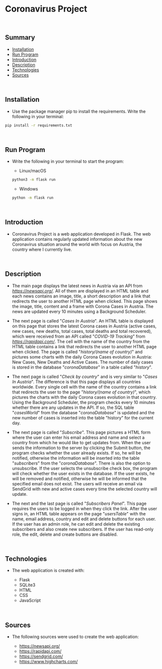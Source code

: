 # **Coronavirus Project**
<br/>

## **Summary**
* [Installation](#installation)
* [Run Program](#run-program)
* [Introduction](#introduction)
* [Description](#description)
* [Technologies](#technologies)
* [Sources](#sources)

<br/>

## **Installation**

* Use the package manager pip to install the requirements. Write the following in your terminal:
```bash
pip install -r requirements.txt
```
<br/>

## **Run Program**

* Write the following in your terminal to start the program:

    * Linux/macOS
    ```bash
    python3 -m flask run
    ```
    * Windows
    ```bash
    python -m flask run
    ```

<br/>

## **Introduction**

* Coronavirus Project is a web application developed in Flask. The web application contains regularly updated information about the new Coronavirus situation around the world with focus on Austria, the country where I currently live.

<br/>

## **Description**

* The main page displays the latest news in Austria via an API from *https://newsapi.org/*. All of them are displayed in an HTML table and each news contains an image, title, a short description and a link that redirects the user to  another HTML page when clicked. This page shows the image, title, content and a frame with Corona Cases in Austria. The news are updated every 10 minutes using a Background Scheduler.

* The next page is called "*Cases In Austria*". An HTML table is displayed on this page that stores the latest Corona cases in Austria (active cases, new cases, new deaths, total cases, total deaths and total recovered), which were received from an API called "*COVID-19 Tracking*" from *https://rapidapi.com/*. The cell with the name of the country from the HTML table contains a link that redirects the user to another HTML page when clicked. The page is called "*history/(name of country)*" and pictures some charts with the daily Corona Cases evolution in Austria: New Cases, New Deaths and Active Cases. The number of daily cases is stored in the database "*coronaDatabase*" in a table called "*history*".

* The next page is called "*Check by country*" and is very similar to "*Cases In Austria*". The difference is that this page displays all countries worldwide. Every single cell with the name of the country contains a link that redirects the user to the page "*history/(name of country)*", which pictures the charts with the daily Corona cases evolution in that country. Using the Background Scheduler, the program checks every 10 minutes whether there are any updates in the API. If so, the SQL table "*casesWorld*" from the database "*coronaDatabase*" is updated and the new number of cases is inserted into the table "history" for the current day.

* The next page is called "*Subscribe*". This page pictures a HTML form where the user can enter his email address and name and select a country from which he would like to get updates from. When the user sends the information to the server by clicking the Submit button, the program checks whether the user already exists. If so, he will be notified, otherwise the information will be inserted into the table "*subscribers*" from the "*coronaDatabase*". There is also the option to unsubscribe. If the user selects the unsubscribe check box, the program will check whether the user exists in the database. If the user exists, he will be removed and notified, otherwise he will be informed that the specified email does not exist. The users will receive an email via SendGrid with new and active cases every time the selected country will update.

* The next and the last page is called "*Subscribers Panel*". This page requires the users to be logged in when they click the link. After the user signs in, an HTML table appears on the page "*usersTable*" with the name, email address, country and edit and delete buttons for each user. If the user has an admin role, he can edit and delete the existing subscribers and also create new subscribers. If the user has read-only role, the edit, delete and create buttons are disabled.

<br/>

## **Technologies**

* The web application is created with:

    * Flask
    * SQLite3
    * HTML
    * CSS
    * JavaScript

<br/>

## Sources

* The following sources were used to create the web application:

    * https://newsapi.org/
    * https://rapidapi.com/
    * https://sendgrid.com/
    * https://www.highcharts.com/